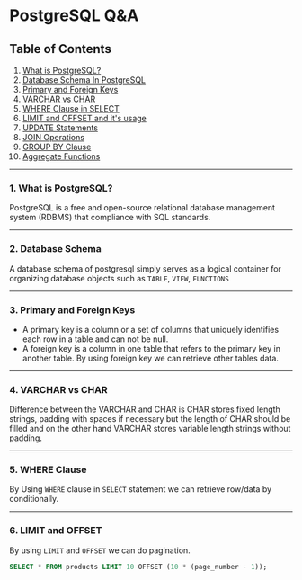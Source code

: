 # PostgreSQL Q&A

## Table of Contents
1. [What is PostgreSQL?](#1-what-is-postgresql)
2. [Database Schema In PostgreSQL](#2-database-schema)
3. [Primary and Foreign Keys](#3-primary-and-foreign-keys)
4. [VARCHAR vs CHAR](#4-varchar-vs-char)
5. [WHERE Clause in SELECT](#5-where-clause)
6. [LIMIT and OFFSET and it's usage](#6-limit-and-offset)
7. [UPDATE Statements](#7-update-statements)
8. [JOIN Operations ](#8-join-operations)
9. [GROUP BY Clause](#9-group-by-clause)
10. [Aggregate Functions](#10-aggregate-functions)

---

### 1. What is PostgreSQL?

PostgreSQL is a free and open-source relational database management system (RDBMS) that compliance with SQL standards.

---

### 2. Database Schema

A database schema of postgresql simply serves as a logical container for organizing database objects such as `TABLE`, `VIEW`, `FUNCTIONS`

---

### 3. Primary and Foreign Keys

- A primary key is a column or a set of columns that uniquely identifies each row in a table and can not be null.
- A foreign key is a column in one table that refers to the primary key in another table. By using foreign key we can retrieve other tables data.

---

### 4. VARCHAR vs CHAR

Difference between the VARCHAR and CHAR is CHAR stores fixed length strings, padding with spaces if necessary but the length of CHAR should be filled and on the other hand VARCHAR stores variable length strings without padding.

---

### 5. WHERE Clause

By Using `WHERE` clause in `SELECT` statement we can retrieve row/data by conditionally.

---

### 6. LIMIT and OFFSET

By using `LIMIT` and `OFFSET` we can do pagination.

```sql
SELECT * FROM products LIMIT 10 OFFSET (10 * (page_number - 1));